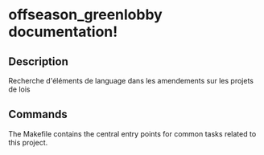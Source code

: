 # offseason_greenlobby documentation!

## Description

Recherche d'éléments de language dans les amendements sur les projets de lois

## Commands

The Makefile contains the central entry points for common tasks related to this project.

